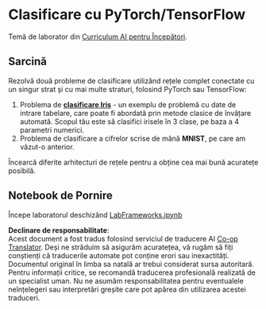 <!--
CO_OP_TRANSLATOR_METADATA:
{
  "original_hash": "e452d897efb9a89700f41021834cf6e5",
  "translation_date": "2025-08-25T23:55:34+00:00",
  "source_file": "lessons/3-NeuralNetworks/05-Frameworks/lab/README.md",
  "language_code": "ro"
}
-->
# Clasificare cu PyTorch/TensorFlow

Temă de laborator din [Curriculum AI pentru Începători](https://github.com/microsoft/ai-for-beginners).

## Sarcină

Rezolvă două probleme de clasificare utilizând rețele complet conectate cu un singur strat și cu mai multe straturi, folosind PyTorch sau TensorFlow:

1. Problema de **[clasificare Iris](https://en.wikipedia.org/wiki/Iris_flower_data_set)** - un exemplu de problemă cu date de intrare tabelare, care poate fi abordată prin metode clasice de învățare automată. Scopul tău este să clasifici irisele în 3 clase, pe baza a 4 parametri numerici.
1. Problema de clasificare a cifrelor scrise de mână **MNIST**, pe care am văzut-o anterior.

Încearcă diferite arhitecturi de rețele pentru a obține cea mai bună acuratețe posibilă.

## Notebook de Pornire

Începe laboratorul deschizând [LabFrameworks.ipynb](../../../../../../lessons/3-NeuralNetworks/05-Frameworks/lab/LabFrameworks.ipynb)

**Declinare de responsabilitate**:  
Acest document a fost tradus folosind serviciul de traducere AI [Co-op Translator](https://github.com/Azure/co-op-translator). Deși ne străduim să asigurăm acuratețea, vă rugăm să fiți conștienți că traducerile automate pot conține erori sau inexactități. Documentul original în limba sa natală ar trebui considerat sursa autoritară. Pentru informații critice, se recomandă traducerea profesională realizată de un specialist uman. Nu ne asumăm responsabilitatea pentru eventualele neînțelegeri sau interpretări greșite care pot apărea din utilizarea acestei traduceri.